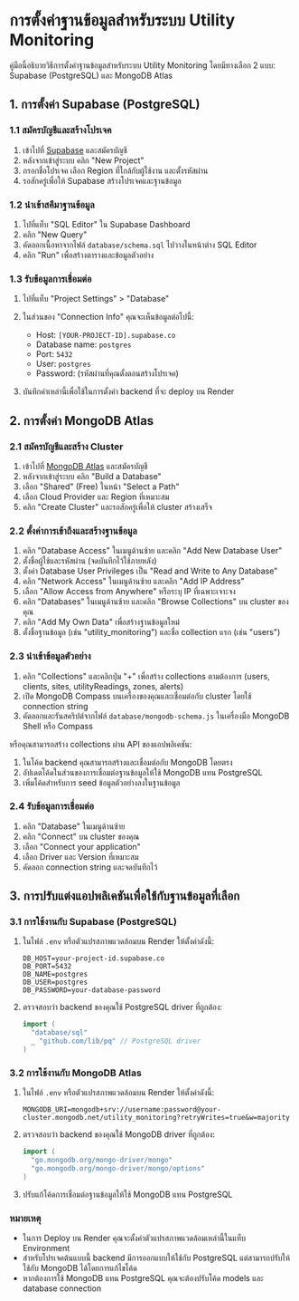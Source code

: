 # การตั้งค่าฐานข้อมูลสำหรับระบบ Utility Monitoring

คู่มือนี้อธิบายวิธีการตั้งค่าฐานข้อมูลสำหรับระบบ Utility Monitoring โดยมีทางเลือก 2 แบบ: Supabase (PostgreSQL) และ MongoDB Atlas

## 1. การตั้งค่า Supabase (PostgreSQL)

### 1.1 สมัครบัญชีและสร้างโปรเจค

1. เข้าไปที่ [Supabase](https://supabase.com/) และสมัครบัญชี
2. หลังจากเข้าสู่ระบบ คลิก "New Project"
3. กรอกชื่อโปรเจค เลือก Region ที่ใกล้กับผู้ใช้งาน และตั้งรหัสผ่าน
4. รอสักครู่เพื่อให้ Supabase สร้างโปรเจคและฐานข้อมูล

### 1.2 นำเข้าสคีมาฐานข้อมูล

1. ไปที่แท็บ "SQL Editor" ใน Supabase Dashboard
2. คลิก "New Query"
3. คัดลอกเนื้อหาจากไฟล์ `database/schema.sql` ไปวางในหน้าต่าง SQL Editor
4. คลิก "Run" เพื่อสร้างตารางและข้อมูลตัวอย่าง

### 1.3 รับข้อมูลการเชื่อมต่อ

1. ไปที่แท็บ "Project Settings" > "Database"
2. ในส่วนของ "Connection Info" คุณจะเห็นข้อมูลต่อไปนี้:
   - Host: `[YOUR-PROJECT-ID].supabase.co`
   - Database name: `postgres`
   - Port: `5432`
   - User: `postgres`
   - Password: (รหัสผ่านที่คุณตั้งตอนสร้างโปรเจค)

3. บันทึกค่าเหล่านี้เพื่อใช้ในการตั้งค่า backend ที่จะ deploy บน Render

## 2. การตั้งค่า MongoDB Atlas

### 2.1 สมัครบัญชีและสร้าง Cluster

1. เข้าไปที่ [MongoDB Atlas](https://www.mongodb.com/cloud/atlas) และสมัครบัญชี
2. หลังจากเข้าสู่ระบบ คลิก "Build a Database"
3. เลือก "Shared" (Free) ในหน้า "Select a Path"
4. เลือก Cloud Provider และ Region ที่เหมาะสม
5. คลิก "Create Cluster" และรอสักครู่เพื่อให้ cluster สร้างเสร็จ

### 2.2 ตั้งค่าการเข้าถึงและสร้างฐานข้อมูล

1. คลิก "Database Access" ในเมนูด้านซ้าย และคลิก "Add New Database User"
2. ตั้งชื่อผู้ใช้และรหัสผ่าน (จดบันทึกไว้ใช้ภายหลัง)
3. ตั้งค่า Database User Privileges เป็น "Read and Write to Any Database"
4. คลิก "Network Access" ในเมนูด้านซ้าย และคลิก "Add IP Address"
5. เลือก "Allow Access from Anywhere" หรือระบุ IP ที่เฉพาะเจาะจง
6. คลิก "Databases" ในเมนูด้านซ้าย และคลิก "Browse Collections" บน cluster ของคุณ
7. คลิก "Add My Own Data" เพื่อสร้างฐานข้อมูลใหม่
8. ตั้งชื่อฐานข้อมูล (เช่น "utility_monitoring") และชื่อ collection แรก (เช่น "users")

### 2.3 นำเข้าข้อมูลตัวอย่าง

1. คลิก "Collections" และคลิกปุ่ม "+" เพื่อสร้าง collections ตามต้องการ (users, clients, sites, utilityReadings, zones, alerts)
2. เปิด MongoDB Compass บนเครื่องของคุณและเชื่อมต่อกับ cluster โดยใช้ connection string
3. คัดลอกและรันสคริปต์จากไฟล์ `database/mongodb-schema.js` ในเครื่องมือ MongoDB Shell หรือ Compass

หรือคุณสามารถสร้าง collections ผ่าน API ของแอปพลิเคชัน:

1. ในโค้ด backend คุณสามารถสร้างและเชื่อมต่อกับ MongoDB โดยตรง
2. อัปเดตโค้ดในส่วนของการเชื่อมต่อฐานข้อมูลให้ใช้ MongoDB แทน PostgreSQL
3. เพิ่มโค้ดสำหรับการ seed ข้อมูลตัวอย่างลงในฐานข้อมูล

### 2.4 รับข้อมูลการเชื่อมต่อ

1. คลิก "Database" ในเมนูด้านซ้าย
2. คลิก "Connect" บน cluster ของคุณ
3. เลือก "Connect your application"
4. เลือก Driver และ Version ที่เหมาะสม
5. คัดลอก connection string และจดบันทึกไว้

## 3. การปรับแต่งแอปพลิเคชันเพื่อใช้กับฐานข้อมูลที่เลือก

### 3.1 การใช้งานกับ Supabase (PostgreSQL)

1. ในไฟล์ `.env` หรือตัวแปรสภาพแวดล้อมบน Render ให้ตั้งค่าดังนี้:
   ```
   DB_HOST=your-project-id.supabase.co
   DB_PORT=5432
   DB_NAME=postgres
   DB_USER=postgres
   DB_PASSWORD=your-database-password
   ```

2. ตรวจสอบว่า backend ของคุณใช้ PostgreSQL driver ที่ถูกต้อง:
   ```go
   import (
     "database/sql"
     _ "github.com/lib/pq" // PostgreSQL driver
   )
   ```

### 3.2 การใช้งานกับ MongoDB Atlas

1. ในไฟล์ `.env` หรือตัวแปรสภาพแวดล้อมบน Render ให้ตั้งค่าดังนี้:
   ```
   MONGODB_URI=mongodb+srv://username:password@your-cluster.mongodb.net/utility_monitoring?retryWrites=true&w=majority
   ```

2. ตรวจสอบว่า backend ของคุณใช้ MongoDB driver ที่ถูกต้อง:
   ```go
   import (
     "go.mongodb.org/mongo-driver/mongo"
     "go.mongodb.org/mongo-driver/mongo/options"
   )
   ```

3. ปรับแก้โค้ดการเชื่อมต่อฐานข้อมูลให้ใช้ MongoDB แทน PostgreSQL

### หมายเหตุ

- ในการ Deploy บน Render คุณจะตั้งค่าตัวแปรสภาพแวดล้อมเหล่านี้ในแท็บ Environment
- สำหรับโปรเจคต้นแบบนี้ backend มีการออกแบบให้ใช้กับ PostgreSQL แต่สามารถปรับให้ใช้กับ MongoDB ได้โดยการแก้ไขโค้ด
- หากต้องการใช้ MongoDB แทน PostgreSQL คุณจะต้องปรับโค้ด models และ database connection 